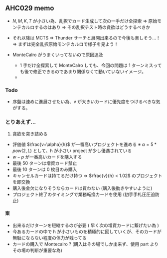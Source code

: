 ## AHC029 memo

- $N, M, K, T$ が小さい為、乱択でカード生成して次の一手だけ全探索 ⇒ 原始モンテカルロするのはあり
  ⇒ その乱択テスト時の貪欲はどうするべきか

- それ以降は MCTS ⇒ Thunder サーチと展開出来るので今後も楽しそう…！
  ⇒ まずは完全乱択原始モンテカルロで様子を見よう！

- MonteCalro がうまくいってないので原因追及
  - 1 手だけ全探索して MonteCalro しても、今回の問題は 1 ターンミスっても後で修正できるのであまり関係なくて動いていないイメージ。
  -

### Todo

- 序盤は速めに進展させたい為、v が大きいカードに優先度をつけるべきな気がする。

### とりあえず…

1. 貪欲を突き詰める

- 評価値 $\frac{v+\alpha}{h}$ が一番高いプロジェクトを進める
  ※ $\alpha = 5*pow(2,L)$ として、h が小さい project が少し優遇されている
- $w-p$ が一番高いカードを購入する
- 最後 $50$ ターンは増資カード禁止
- 最後 $10$ ターンは $0$ 枚目のみ購入
- キャンセルカードは持てるだけ持つ ⇒ $\frac{v}{h} < 1.02$ のプロジェクトを即交換
- 購入後金欠になりそうならカードは買わない (購入後動きやすいように)
- プロジェクト終了のタイミングで業務転換カードを使用 (初手手札圧圧迫防止)

#### 案

- 出来るだけターンを短縮するのが必要 ( 早く次の増資カードに繋げたい為 )
- 今あるカードの中で h が小さいものを積極的に回していくが、そのカードが無駄にならない程度の体力が残ってる
- カードの購入で Montecalro ? (購入はその場でしか出来ず、使用 part よりその場の判断が重要な為)
